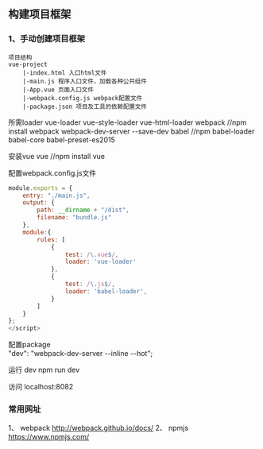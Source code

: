 ## 构建项目框架 ##

### 1、手动创建项目框架

    项目结构
    vue-project
        |-index.html 入口html文件
        |-main.js 程序入口文件，加载各种公共组件
        |-App.vue 页面入口文件
        |-webpack.config.js webpack配置文件
        |-package.json 项目及工具的依赖配置文件

   所需loader
       vue-loader  vue-style-loader vue-html-loader
       webpack  //npm install webpack webpack-dev-server --save-dev
       babel //npm babel-loader babel-core babel-preset-es2015

   安装vue
        vue //npm install vue


   配置webpack.config.js文件
   ```JavaScript
   module.exports = {
       entry: "./main.js",
       output: {
           path: __dirname + "/dist",
           filename: "bundle.js"
       },
       module:{
           rules: [
               {
                   test: /\.vue$/,
                   loader: 'vue-loader'
               },
               {
                   test: /\.js$/,
                   loader: 'babel-loader',
               }
           ]
       }
   };
   </script>
   ```

   配置package  
   "dev": "webpack-dev-server --inline --hot";

   运行 dev
        npm run dev

   访问 localhost:8082

### 常用网址 ####

1、 webpack http://webpack.github.io/docs/
2、 npmjs https://www.npmjs.com/

